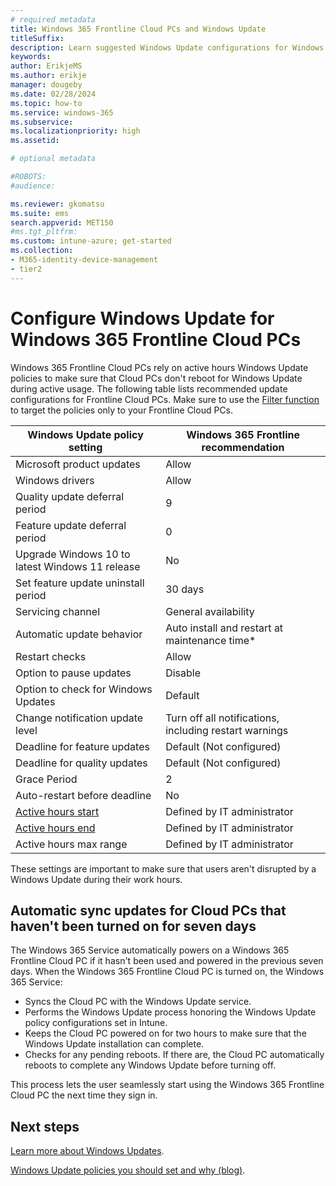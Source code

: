 ```yaml
---
# required metadata
title: Windows 365 Frontline Cloud PCs and Windows Update
titleSuffix:
description: Learn suggested Windows Update configurations for Windows 365 Frontline Cloud PCs.
keywords:
author: ErikjeMS  
ms.author: erikje
manager: dougeby
ms.date: 02/28/2024
ms.topic: how-to
ms.service: windows-365
ms.subservice: 
ms.localizationpriority: high
ms.assetid: 

# optional metadata

#ROBOTS:
#audience:

ms.reviewer: gkomatsu
ms.suite: ems
search.appverid: MET150
#ms.tgt_pltfrm:
ms.custom: intune-azure; get-started
ms.collection:
- M365-identity-device-management
- tier2
---
```


# Configure Windows Update for Windows 365 Frontline Cloud PCs

Windows 365 Frontline Cloud PCs rely on active hours Windows Update policies to make sure that Cloud PCs don't reboot for Windows Update during active usage. The following table lists  recommended update configurations for Frontline Cloud PCs. Make sure to use the [Filter function](create-filter.md#create-a-filter-for-all-cloud-pcs) to target the policies only to your Frontline Cloud PCs.

| Windows Update policy setting | Windows 365 Frontline recommendation |
| --- | --- |
| Microsoft product updates | Allow |
| Windows drivers | Allow |
| Quality update deferral period | 9 |
| Feature update deferral period | 0 |
| Upgrade Windows 10 to latest Windows 11 release | No |
| Set feature update uninstall period | 30 days |
| Servicing channel | General availability |
| Automatic update behavior | Auto install and restart at maintenance time\* |
| Restart checks | Allow |
| Option to pause updates | Disable |
| Option to check for Windows Updates | Default |
| Change notification update level | Turn off all notifications, including restart warnings |
| Deadline for feature updates | Default (Not configured) |
| Deadline for quality updates | Default (Not configured) |
| Grace Period | 2 |
| Auto-restart before deadline | No |
| [Active hours start](/windows/client-management/mdm/policy-csp-update) | Defined by IT administrator |
| [Active hours end](/windows/client-management/mdm/policy-csp-update) | Defined by IT administrator |
| Active hours max range | Defined by IT administrator |

These settings are important to make sure that users aren't disrupted by a Windows Update during their work hours.

## Automatic sync updates for Cloud PCs that haven't been turned on for seven days

The Windows 365 Service automatically powers on a Windows 365 Frontline Cloud PC if it hasn't been used and powered in the previous seven days. When the Windows 365 Frontline Cloud PC is turned on, the Windows 365 Service:

- Syncs the Cloud PC with the Windows Update service.
- Performs the Windows Update process honoring the Windows Update policy configurations set in Intune.
- Keeps the Cloud PC powered on for two hours to make sure that the Windows Update installation can complete.
- Checks for any pending reboots. If there are, the Cloud PC automatically reboots to complete any Windows Update before turning off.

This process lets the user seamlessly start using the Windows 365 Frontline Cloud PC the next time they sign in.

<!-- ########################## --> 
## Next steps

[Learn more about Windows Updates](/windows/deployment/update/get-started-updates-channels-tools).

[Windows Update policies you should set and why (blog)](https://techcommunity.microsoft.com/t5/windows-it-pro-blog/the-windows-update-policies-you-should-set-and-why/ba-p/3270914).

